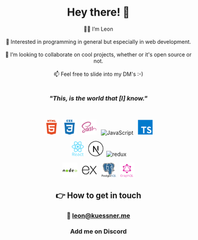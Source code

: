 <div align="center"><h1>Hey there! 👋</h1></div>
<div align="center">👨‍💻 I’m Leon</div>&nbsp;
<div align="center">👀 Interested in programming in general but especially in web development.</div>&nbsp;
<div align="center">💞️ I’m looking to collaborate on cool projects, whether or it's open source or not.</div>&nbsp;
<div align="center">📫 Feel free to slide into my DM's :-)</div>&nbsp;
<div align="center"><h3><i>"This, is the world that [I] know."</i></h3></div>&nbsp;
<p align="center" dir="auto">  <img src="https://raw.githubusercontent.com/devicons/devicon/master/icons/html5/html5-plain-wordmark.svg" alt="html5" width="40" height="40" style="max-width: 100%;">&nbsp;  <img src="https://raw.githubusercontent.com/devicons/devicon/master/icons/css3/css3-plain-wordmark.svg" alt="css3" width="40" height="40" style="max-width: 100%;"> &nbsp; <img src="https://raw.githubusercontent.com/devicons/devicon/master/icons/sass/sass-original.svg" alt="css3" width="40" height="40" style="max-width: 100%;"> &nbsp;
<img src="https://camo.githubusercontent.com/7749a2014cc8da219d6b6ec5dac78c2cce719ce9499e2cdccd1482932779c08a/68747470733a2f2f69636f6e67722e616d2f64657669636f6e2f6a6176617363726970742d6f726967696e616c2e7376673f73697a653d343026636f6c6f723d63757272656e74436f6c6f72" alt="JavaScript" width="40" height="40" style="max-width: 100%;" /> &nbsp; <img src="https://raw.githubusercontent.com/devicons/devicon/master/icons/typescript/typescript-original.svg" alt="JavaScript" width="40" height="40" style="max-width: 100%;" /></p>

<p align="center" dir="auto"> <img src="https://raw.githubusercontent.com/devicons/devicon/master/icons/react/react-original-wordmark.svg" alt="react" width="40" height="40" style="max-width: 100%;" />&nbsp;
<img src="https://raw.githubusercontent.com/devicons/devicon/master/icons/nextjs/nextjs-line.svg" alt="postgresql" width="40" height="40" style="max-width: 100%;" />&nbsp;
<img src="https://raw.githubusercontent.com/yurijserrano/Github-Profile-Readme-Logos/master/frameworks/angular.svg" alt="redux" width="40" height="40" style="max-width: 100%;" /> </p>

<p align="center" dir="auto">
<img src="https://raw.githubusercontent.com/devicons/devicon/master/icons/nodejs/nodejs-original-wordmark.svg" alt="nodejs" width="40" height="40" style="max-width: 100%;">
&nbsp;
<img src="https://raw.githubusercontent.com/devicons/devicon/master/icons/express/express-original.svg" alt="express" width="40" height="40" style="max-width: 100%;">
&nbsp; <img src="https://raw.githubusercontent.com/devicons/devicon/master/icons/postgresql/postgresql-original-wordmark.svg" alt="postgresql" width="40" height="40" style="max-width: 100%;">&nbsp;
<img src="https://raw.githubusercontent.com/devicons/devicon/master/icons/graphql/graphql-plain-wordmark.svg" alt="graphql" width="40" height="40" style="max-width: 100%;"></p>

  <div align="center">
<h2 dir="auto"><g-emoji class="g-emoji" alias="love_letter" fallback-src="https://github.githubassets.com/images/icons/emoji/unicode/1f48c.png">👉</g-emoji> How to get in touch</div>

<div align="center">
<h3 dir="auto"><g-emoji class="g-emoji" alias="envelope_with_arrow" fallback-src="https://github.githubassets.com/images/icons/emoji/unicode/1f4e9.png">📩</g-emoji> <a href="mailto:leon@kuessner.me">leon@kuessner.me</a></h3>
<h3 dir="auto">Add me on Discord </a></h3>
</div>
